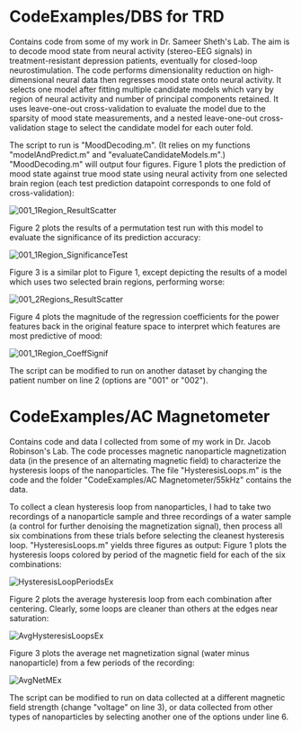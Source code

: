 # CodeExamples/DBS for TRD
Contains code from some of my work in Dr. Sameer Sheth's Lab. The aim is to decode mood state from neural activity (stereo-EEG signals) in treatment-resistant depression patients, eventually for closed-loop neurostimulation. The code performs dimensionality reduction on high-dimensional neural data then regresses mood state onto neural activity. It selects one model after fitting multiple candidate models which vary by region of neural activity and number of principal components retained. It uses leave-one-out cross-validation to evaluate the model due to the sparsity of mood state measurements, and a nested leave-one-out cross-validation stage to select the candidate model for each outer fold.

The script to run is "MoodDecoding.m". (It relies on my functions "modelAndPredict.m" and "evaluateCandidateModels.m".) "MoodDecoding.m" will output four figures. 
Figure 1 plots the prediction of mood state against true mood state using neural activity from one selected brain region (each test prediction datapoint corresponds to one fold of cross-validation): 

![001_1Region_ResultScatter](https://user-images.githubusercontent.com/98965657/152456252-d8cbf7ca-9f22-45e5-8493-b74465c7510a.jpg)

Figure 2 plots the results of a permutation test run with this model to evaluate the significance of its prediction accuracy:

![001_1Region_SignificanceTest](https://user-images.githubusercontent.com/98965657/152456335-5158a898-24e5-4485-80fa-20f9a880b375.jpg)

Figure 3 is a similar plot to Figure 1, except depicting the results of a model which uses two selected brain regions, performing worse:

![001_2Regions_ResultScatter](https://user-images.githubusercontent.com/98965657/152456519-e3993f19-fbcf-40a5-b65b-2f03d28a4078.jpg)

Figure 4 plots the magnitude of the regression coefficients for the power features back in the original feature space to interpret which features are most predictive of mood:

![001_1Region_CoeffSignif](https://user-images.githubusercontent.com/98965657/152456592-9024fe28-1896-4500-a597-1f7270f3a3ce.jpg)

The script can be modified to run on another dataset by changing the patient number on line 2 (options are "001" or "002").

# CodeExamples/AC Magnetometer
Contains code and data I collected from some of my work in Dr. Jacob Robinson's Lab. The code processes magnetic nanoparticle magnetization data (in the presence of an alternating magnetic field) to characterize the hysteresis loops of the nanoparticles. The file "HysteresisLoops.m" is the code and the folder "CodeExamples/AC Magnetometer/55kHz" contains the data. 

To collect a clean hysteresis loop from nanoparticles, I had to take two recordings of a nanoparticle sample and three recordings of a water sample (a control for further denoising the magnetization signal), then process all six combinations from these trials before selecting the cleanest hysteresis loop. "HysteresisLoops.m" yields three figures as output: 
Figure 1 plots the hysteresis loops colored by period of the magnetic field for each of the six combinations: 

![HysteresisLoopPeriodsEx](https://user-images.githubusercontent.com/98965657/152451283-ae753ae0-8d63-4d2d-bb54-a3a9c66256d5.jpg)


Figure 2 plots the average hysteresis loop from each combination after centering. Clearly, some loops are cleaner than others at the edges near saturation: 

![AvgHysteresisLoopsEx](https://user-images.githubusercontent.com/98965657/152451197-e2467b0b-f904-4f7d-b3bd-c300f8080543.jpg)


Figure 3 plots the average net magnetization signal (water minus nanoparticle) from a few periods of the recording: 

![AvgNetMEx](https://user-images.githubusercontent.com/98965657/152451208-f6fb9117-90ec-4e74-b3fb-6370e85bb2ee.jpg)

The script can be modified to run on data collected at a different magnetic field strength (change "voltage" on line 3), or data collected from other types of nanoparticles by selecting another one of the options under line 6.
